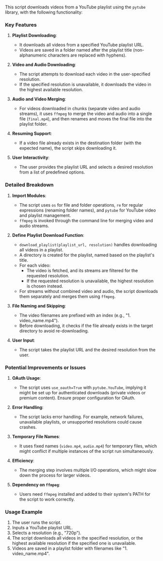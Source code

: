 <div class="markdown prose w-full break-words dark:prose-invert dark"><p>This script downloads videos from a YouTube playlist using the <code>pytube</code> library, with the following functionality:</p><h3><strong>Key Features</strong></h3><ol><li><p><strong>Playlist Downloading</strong>:</p><ul><li>It downloads all videos from a specified YouTube playlist URL.</li><li>Videos are saved in a folder named after the playlist title (non-alphanumeric characters are replaced with hyphens).</li></ul></li><li><p><strong>Video and Audio Downloading</strong>:</p><ul><li>The script attempts to download each video in the user-specified resolution.</li><li>If the specified resolution is unavailable, it downloads the video in the highest available resolution.</li></ul></li><li><p><strong>Audio and Video Merging</strong>:</p><ul><li>For videos downloaded in chunks (separate video and audio streams), it uses <code>ffmpeg</code> to merge the video and audio into a single file (<code>final.mp4</code>), and then renames and moves the final file into the playlist folder.</li></ul></li><li><p><strong>Resuming Support</strong>:</p><ul><li>If a video file already exists in the destination folder (with the expected name), the script skips downloading it.</li></ul></li><li><p><strong>User Interactivity</strong>:</p><ul><li>The user provides the playlist URL and selects a desired resolution from a list of predefined options.</li></ul></li></ol><h3><strong>Detailed Breakdown</strong></h3><ol><li><p><strong>Import Modules</strong>:</p><ul><li>The script uses <code>os</code> for file and folder operations, <code>re</code> for regular expressions (renaming folder names), and <code>pytube</code> for YouTube video and playlist management.</li><li><code>ffmpeg</code> is invoked through the command line for merging video and audio streams.</li></ul></li><li><p><strong>Define Playlist Download Function</strong>:</p><ul><li><code>download_playlist(playlist_url, resolution)</code> handles downloading all videos in a playlist.</li><li>A directory is created for the playlist, named based on the playlist's title.</li><li>For each video:<ul><li>The video is fetched, and its streams are filtered for the requested resolution.</li><li>If the requested resolution is unavailable, the highest resolution is chosen instead.</li></ul></li><li>For streams without combined video and audio, the script downloads them separately and merges them using <code>ffmpeg</code>.</li></ul></li><li><p><strong>File Naming and Skipping</strong>:</p><ul><li>The video filenames are prefixed with an index (e.g., "1. video_name.mp4").</li><li>Before downloading, it checks if the file already exists in the target directory to avoid re-downloading.</li></ul></li><li><p><strong>User Input</strong>:</p><ul><li>The script takes the playlist URL and the desired resolution from the user.</li></ul></li></ol><h3><strong>Potential Improvements or Issues</strong></h3><ol><li><p><strong>OAuth Usage</strong>:</p><ul><li>The script uses <code>use_oauth=True</code> with <code>pytube.YouTube</code>, implying it might be set up for authenticated downloads (private videos or premium content). Ensure proper configuration for OAuth.</li></ul></li><li><p><strong>Error Handling</strong>:</p><ul><li>The script lacks error handling. For example, network failures, unavailable playlists, or unsupported resolutions could cause crashes.</li></ul></li><li><p><strong>Temporary File Names</strong>:</p><ul><li>It uses fixed names (<code>video.mp4</code>, <code>audio.mp4</code>) for temporary files, which might conflict if multiple instances of the script run simultaneously.</li></ul></li><li><p><strong>Efficiency</strong>:</p><ul><li>The merging step involves multiple I/O operations, which might slow down the process for larger videos.</li></ul></li><li><p><strong>Dependency on <code>ffmpeg</code></strong>:</p><ul><li>Users need <code>ffmpeg</code> installed and added to their system's PATH for the script to work correctly.</li></ul></li></ol><h3><strong>Usage Example</strong></h3><ol><li>The user runs the script.</li><li>Inputs a YouTube playlist URL.</li><li>Selects a resolution (e.g., "720p").</li><li>The script downloads all videos in the specified resolution, or the highest available resolution if the specified one is unavailable.</li><li>Videos are saved in a playlist folder with filenames like "1. video_name.mp4".</li></ol></div>